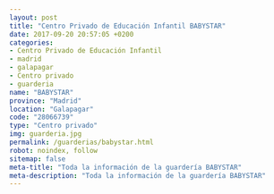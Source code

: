 ```yaml
---
layout: post
title: "Centro Privado de Educación Infantil BABYSTAR"
date: 2017-09-20 20:57:05 +0200
categories:
- Centro Privado de Educación Infantil
- madrid
- galapagar
- Centro privado
- guarderia
name: "BABYSTAR"
province: "Madrid"
location: "Galapagar"
code: "28066739"
type: "Centro privado"
img: guarderia.jpg
permalink: /guarderias/babystar.html
robot: noindex, follow
sitemap: false
meta-title: "Toda la información de la guardería BABYSTAR"
meta-description: "Toda la información de la guardería BABYSTAR"
---
```

